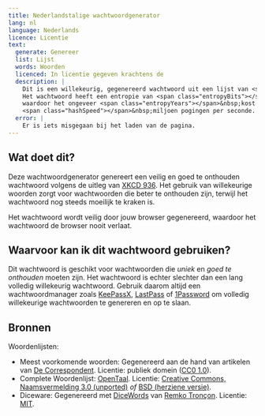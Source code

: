 ```yaml
---
title: Nederlandstalige wachtwoordgenerator
lang: nl
language: Nederlands
licence: Licentie
text:
  generate: Genereer
  list: Lijst
  words: Woorden
  licenced: In licentie gegeven krachtens de
  description: |
    Dit is een willekeurig, gegenereerd wachtwoord uit een lijst van <span class="wordCount"></span>&nbsp;woorden.
    Het wachtwoord heeft een entropie van <span class="entropyBits"></span>&nbsp;bits,
    waardoor het ongeveer <span class="entropyYears"></span>&nbsp;kost om het wachtwoord te kraken met
    <span class="hashSpeed"></span>&nbsp;miljoen pogingen per seconde.
  error: |
    Er is iets misgegaan bij het laden van de pagina.
---
```


## Wat doet dit?
Deze wachtwoordgenerator genereert een veilig en goed te onthouden wachtwoord volgens de uitleg van [XKCD 936][xkcd].
Het gebruik van willekeurige woorden zorgt voor wachtwoorden die beter te onthouden zijn,
terwijl het wachtwoord nog steeds moeilijk te kraken is.

Het wachtwoord wordt veilig door jouw browser gegenereerd,
waardoor het wachtwoord de browser nooit verlaat.

## Waarvoor kan ik dit wachtwoord gebruiken?
Dit wachtwoord is geschikt voor wachtwoorden die *uniek* en *goed te onthouden* moeten zijn.
Het wachtwoord is echter slechter dan een lang volledig willekeurig wachtwoord.
Gebruik daarom altijd een wachtwoordmanager zoals [KeePassX][], [LastPass][] of [1Password][] om volledig willekeurige wachtwoorden te genereren en op te slaan.

## Bronnen
Woordenlijsten:

  - Meest voorkomende woorden: Gegenereerd aan de hand van artikelen van [De Correspondent][corr].
    Licentie: publiek domein ([CC0 1.0][cc0-1.0]).
  - Complete Woordenlijst: [OpenTaal][].
    Licentie: [Creative Commons, Naamsvermelding 3.0 (unported)][cc-by-3.0]
    *of*
    [BSD (herziene versie)][bsd-2-clause].
  - Diceware: Gegenereerd met [DiceWords][] van [Remko Tronçon][diceware].
    Licentie: [MIT][mit].

[xkcd]: https://xkcd.com/936
[corr]: https://decorrespondent.nl
[opentaal]: http://www.opentaal.org/bestanden/doc_download/20-woordenlijst-v-210g-voor-openofficeorg-3
[dicewords]: https://github.com/remko/dicewords/
[diceware]: https://el-tramo.be/blog/diceware-nl/
[keepassx]: https://www.keepassx.org/
[lastpass]: https://www.lastpass.com/nl/
[1password]: https://1password.com/
[cc0-1.0]: http://creativecommons.org/publicdomain/zero/1.0/
[cc-by-3.0]: http://creativecommons.org/licenses/by/3.0/legalcode
[bsd-2-clause]: https://opensource.org/licenses/BSD-2-Clause
[mit]: https://opensource.org/licenses/MIT
